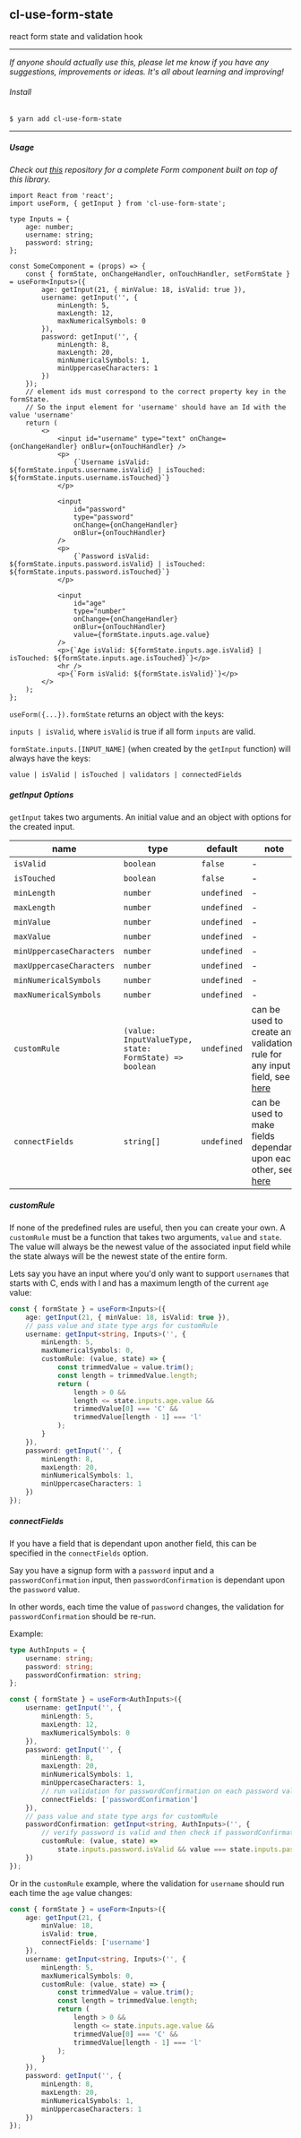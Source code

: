 ## cl-use-form-state

react form state and validation hook

---

_If anyone should actually use this, please let me know if you have any suggestions, improvements or ideas. It's all about learning and improving!_

###### Install

`$ yarn add cl-use-form-state`

---

##### Usage

_Check out [this](https://github.com/Lindeneg/cl-form-component#readme) repository for a complete Form component built on top of this library._

```tsx
import React from 'react';
import useForm, { getInput } from 'cl-use-form-state';

type Inputs = {
    age: number;
    username: string;
    password: string;
};

const SomeComponent = (props) => {
    const { formState, onChangeHandler, onTouchHandler, setFormState } = useForm<Inputs>({
        age: getInput(21, { minValue: 18, isValid: true }),
        username: getInput('', {
            minLength: 5,
            maxLength: 12,
            maxNumericalSymbols: 0
        }),
        password: getInput('', {
            minLength: 8,
            maxLength: 20,
            minNumericalSymbols: 1,
            minUppercaseCharacters: 1
        })
    });
    // element ids must correspond to the correct property key in the formState.
    // So the input element for 'username' should have an Id with the value 'username'
    return (
        <>
            <input id="username" type="text" onChange={onChangeHandler} onBlur={onTouchHandler} />
            <p>
                {`Username isValid: ${formState.inputs.username.isValid} | isTouched: ${formState.inputs.username.isTouched}`}
            </p>

            <input
                id="password"
                type="password"
                onChange={onChangeHandler}
                onBlur={onTouchHandler}
            />
            <p>
                {`Password isValid: ${formState.inputs.password.isValid} | isTouched: ${formState.inputs.password.isTouched}`}
            </p>

            <input
                id="age"
                type="number"
                onChange={onChangeHandler}
                onBlur={onTouchHandler}
                value={formState.inputs.age.value}
            />
            <p>{`Age isValid: ${formState.inputs.age.isValid} | isTouched: ${formState.inputs.age.isTouched}`}</p>
            <hr />
            <p>{`Form isValid: ${formState.isValid}`}</p>
        </>
    );
};
```

`useForm({...}).formState` returns an object with the keys:

`inputs | isValid`, where `isValid` is true if all form `inputs` are valid.

`formState.inputs.[INPUT_NAME]` (when created by the `getInput` function) will always have the keys:

`value | isValid | isTouched | validators | connectedFields`

##### getInput Options

`getInput` takes two arguments. An initial value and an object with options for the created input.

| name                     | type                                                   | default     | note                                                                                                                                |
| ------------------------ | ------------------------------------------------------ | ----------- | ----------------------------------------------------------------------------------------------------------------------------------- |
| `isValid`                | `boolean`                                              | `false`     | -                                                                                                                                   |
| `isTouched`              | `boolean`                                              | `false`     | -                                                                                                                                   |
| `minLength`              | `number`                                               | `undefined` | -                                                                                                                                   |
| `maxLength`              | `number`                                               | `undefined` | -                                                                                                                                   |
| `minValue`               | `number`                                               | `undefined` | -                                                                                                                                   |
| `maxValue`               | `number`                                               | `undefined` | -                                                                                                                                   |
| `minUppercaseCharacters` | `number`                                               | `undefined` | -                                                                                                                                   |
| `maxUppercaseCharacters` | `number`                                               | `undefined` | -                                                                                                                                   |
| `minNumericalSymbols`    | `number`                                               | `undefined` | -                                                                                                                                   |
| `maxNumericalSymbols`    | `number`                                               | `undefined` | -                                                                                                                                   |
| `customRule`             | `(value: InputValueType, state: FormState) => boolean` | `undefined` | can be used to create any validation rule for any input field, see [here](https://github.com/Lindeneg/cl-use-form-state#customrule) |
| `connectFields`          | `string[]`                                             | `undefined` | can be used to make fields dependant upon each other, see [here](https://github.com/Lindeneg/cl-use-form-state#connectfields)       |

##### customRule

If none of the predefined rules are useful, then you can create your own. A `customRule` must be a function
that takes two arguments, `value` and `state`. The value will always be the newest value of the associated
input field while the state always will be the newest state of the entire form.

Lets say you have an input where you'd only want to support `username`s that starts with C, ends with l and has a maximum length of the current `age` value:

```ts
const { formState } = useForm<Inputs>({
    age: getInput(21, { minValue: 18, isValid: true }),
    // pass value and state type args for customRule
    username: getInput<string, Inputs>('', {
        minLength: 5,
        maxNumericalSymbols: 0,
        customRule: (value, state) => {
            const trimmedValue = value.trim();
            const length = trimmedValue.length;
            return (
                length > 0 &&
                length <= state.inputs.age.value &&
                trimmedValue[0] === 'C' &&
                trimmedValue[length - 1] === 'l'
            );
        }
    }),
    password: getInput('', {
        minLength: 8,
        maxLength: 20,
        minNumericalSymbols: 1,
        minUppercaseCharacters: 1
    })
});
```

##### connectFields

If you have a field that is dependant upon another field, this can be specified in the `connectFields` option.

Say you have a signup form with a `password` input and a `passwordConfirmation` input, then `passwordConfirmation` is dependant upon the `password` value.

In other words, each time the value of `password` changes, the validation for `passwordConfirmation` should be re-run.

Example:

```ts
type AuthInputs = {
    username: string;
    password: string;
    passwordConfirmation: string;
};

const { formState } = useForm<AuthInputs>({
    username: getInput('', {
        minLength: 5,
        maxLength: 12,
        maxNumericalSymbols: 0
    }),
    password: getInput('', {
        minLength: 8,
        maxLength: 20,
        minNumericalSymbols: 1,
        minUppercaseCharacters: 1,
        // run validation for passwordConfirmation on each password value change
        connectFields: ['passwordConfirmation']
    }),
    // pass value and state type args for customRule
    passwordConfirmation: getInput<string, AuthInputs>('', {
        // verify password is valid and then check if passwordConfirmation and password are equal
        customRule: (value, state) =>
            state.inputs.password.isValid && value === state.inputs.password.value
    })
});
```

Or in the `customRule` example, where the validation for `username` should run each time the `age` value changes:

```ts
const { formState } = useForm<Inputs>({
    age: getInput(21, {
        minValue: 18,
        isValid: true,
        connectFields: ['username']
    }),
    username: getInput<string, Inputs>('', {
        minLength: 5,
        maxNumericalSymbols: 0,
        customRule: (value, state) => {
            const trimmedValue = value.trim();
            const length = trimmedValue.length;
            return (
                length > 0 &&
                length <= state.inputs.age.value &&
                trimmedValue[0] === 'C' &&
                trimmedValue[length - 1] === 'l'
            );
        }
    }),
    password: getInput('', {
        minLength: 8,
        maxLength: 20,
        minNumericalSymbols: 1,
        minUppercaseCharacters: 1
    })
});
```
